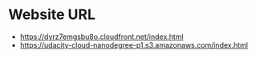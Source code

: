 # Website URL
- https://dyrz7emgsbu8o.cloudfront.net/index.html
- https://udacity-cloud-nanodegree-p1.s3.amazonaws.com/index.html